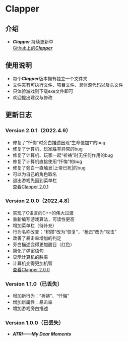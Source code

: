 # Clapper

## 介绍
* ***Clapper*** 持续更新中    
[Github上的***Clapper***](https://github.com/2624498362/Clapper)    

## 使用说明
* 每个***Clapper***版本拥有独立一个文件夹    
* 文件夹有可执行文件、项目文件、具体源代码以及头文件    
* 只体验游戏则下载exe文件即可    
* 欢迎提出建议与修改

## 更新日志
### Version 2.0.1（2022.4.9）    
* 修复了“忏悔”时旁白描述出现“生命值加1”的bug    
* 修复了计算机、玩家胜率异常的bug    
* 修复了计算机、玩家一起“祈祷”时无任何作用的bug    
* 修复了计算机直接使用“忏悔”的bug    
* 修复了旁白一直触发|上帝已死|的bug    
* 可以为自己的角色取名    
* 退出游戏先回到菜单栏    
[查看Clapper 2.0.1](https://gitee.com/holycandle/clapper/tree/master/Clapper%202.0.1)    

### Version 2.0.0（2022.4.8）
* 实现了C语言向C++的伟大过渡    
* 重新编写游戏算法，可读性更高    
* 增加菜单栏（待补充）    
* 行为名称改变：“积攒”改为“恢复”，“枪击”改为“攻击”    
* 改善了暴击率增加的判定    
* 旁白描述变得更加醒目（红色）  
* 简化了弹窗语句
* 显示计算机的胜率      
* 计算机变得更加机智    
[查看Clapper 2.0.0](https://gitee.com/holycandle/clapper/tree/master/Clapper%202.0.0)    

### Version 1.1.0（已丢失）
* 增加新行为：“祈祷”、“忏悔”    
* 增加新属性：暴击率    
* 增加游戏旁白描述    

### Version 1.0.0（已丢失）
* ***ATRI——My Dear Moments***    





